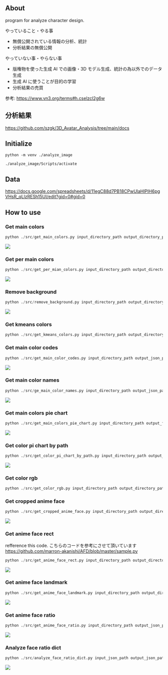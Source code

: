 ## About

program for analyze character design.

やっていること・やる事

- 無償公開されている情報の分析、統計
- 分析結果の無償公開

やっていない事・やらない事

- 版権物を使った生成 AI での画像・3D モデル生成、統計の為以外でのデータ生成
- 生成 AI に使うことが目的の学習
- 分析結果の売買

参考: https://www.vn3.org/terms#h.cselzcl2g6w

## 分析結果

https://github.com/szgk/3D_Avatar_Analysis/tree/main/docs

## Initialize

```
python -m venv ./analyze_image
```

```
./analyze_image/Scripts/activate
```

## Data

https://docs.google.com/spreadsheets/d/11egC88d7PB18CPwUlaHlPIH6pgVHsR_qLlzRESh15UI/edit?gid=0#gid=0

## How to use

### Get main colors

```python
python ./src/get_main_colors.py input_directory_path output_directory_path exe
```

![](https://github.com/szgk/anylyze_image.py/blob/main/images/main_color.png)

### Get per main colors

```python
python ./src/get_per_mian_colors.py input_directory_path output_directory_path
```

![](https://github.com/szgk/anylyze_image.py/blob/main/images/per_main_colors.png)

### Remove background

```python
python ./src/remove_background.py input_directory_path output_directory_path exe
```

![](https://github.com/szgk/anylyze_image.py/blob/main/images/remove_background.png)

### Get kmeans colors

```python
python ./src/get_kmeans_colors.py input_directory_path output_directory_path kmeans_num
```

### Get main color codes

```python
python ./src/get_main_color_codes.py input_directory_path output_json_path
```

![](https://github.com/szgk/anylyze_image.py/blob/main/images/mian_color_codes.png)

### Get main color names

```python
python ./src/ge_main_color_names.py input_directory_path output_json_path exe
```

![](https://github.com/szgk/anylyze_image.py/blob/main/images/main_color_names.png)

### Get main colors pie chart

```python
python ./src/get_main_colors_pie_chart.py input_directory_path output_file_path exe
```

![](https://github.com/szgk/anylyze_image.py/blob/main/images/main_colors_pie_chart.png)

### Get color pi chart by path

```python
python ./src/get_color_pi_chart_by_path.py input_directory_path output_directory_path exe
```

![](https://github.com/szgk/anylyze_image.py/blob/main/images/color_rate_pi_chart.png)

### Get color rgb

```python
python ./src/get_color_rgb.py input_directory_path output_directory_path exe
```

### Get cropped anime face

```python
python ./src/get_cropped_anime_face.py input_directory_path output_directory_path exe
```

![](https://github.com/szgk/anylyze_image.py/blob/main/images/cropped_anime_face.png)

### Get anime face rect

refference this code. こちらのコードを参考にさせて頂いています
https://github.com/marron-akanishi/AFD/blob/master/sample.py

```python
python ./src/get_anime_face_rect.py input_directory_path output_directory_path exe
```

![](https://github.com/szgk/anylyze_image.py/blob/main/images/anime_face_rect.png)

### Get anime face landmark

```python
python ./src/get_anime_face_landmark.py input_directory_path output_directory_path exe
```

![](https://github.com/szgk/anylyze_image.py/blob/main/images/anime_face_landmark.png)

### Get anime face ratio

```python
python ./src/get_anime_face_ratio.py input_directory_path output_json_path exe
```

![](https://github.com/szgk/anylyze_image.py/blob/main/images/anime_face_ratio.png)

### Analyze face ratio dict

```python
python ./src/analyze_face_ratio_dict.py input_json_path output_json_path
```

![](https://github.com/szgk/anylyze_image.py/blob/main/images/analyze_face_ratio_dict.png)
